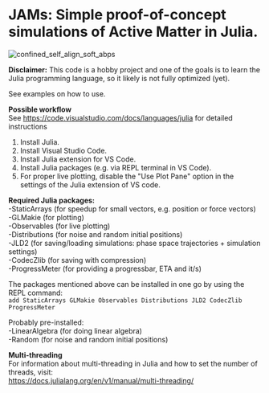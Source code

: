 # JAMs: Simple proof-of-concept simulations of Active Matter in Julia.


![confined_self_align_soft_abps](https://github.com/user-attachments/assets/73d83dfb-de88-48e2-b186-7c6de5c93209)


**Disclaimer:** This code is a hobby project and one of the goals is to learn the Julia programming language, so it likely is not fully optimized (yet).  

See examples on how to use.  

**Possible workflow**  
See https://code.visualstudio.com/docs/languages/julia for detailed instructions  
1) Install Julia.  
2) Install Visual Studio Code.  
3) Install Julia extension for VS Code.
4) Install Julia packages (e.g. via REPL terminal in VS Code).  
5) For proper live plotting, disable the "Use Plot Pane" option in the settings of the Julia extension of VS code.


**Required Julia packages:**   
-StaticArrays (for speedup for small vectors, e.g. position or force vectors)   
-GLMakie (for plotting)  
-Observables (for live plotting)  
-Distributions (for noise and random initial positions)  
-JLD2 (for saving/loading simulations: phase space trajectories + simulation settings)  
-CodecZlib (for saving with compression)  
-ProgressMeter (for providing a progressbar, ETA and it/s)  

The packages mentioned above can be installed in one go by using the REPL command:  
`add StaticArrays GLMakie Observables Distributions JLD2 CodecZlib ProgressMeter`  

Probably pre-installed:  
-LinearAlgebra (for doing linear algebra)  
-Random (for noise and random initial positions)  


**Multi-threading**  
For information about multi-threading in Julia and how to set the number of threads, visit:  
https://docs.julialang.org/en/v1/manual/multi-threading/  


